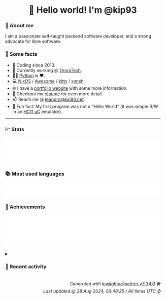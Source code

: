 <!-- README template, populated using this action:
     https://github.com/kip93/kip93/blob/main/.github/workflows/readme.yml. -->

<h1 align="center">👋 Hello world! I'm @kip93</h1> <!-- LOGIN => username -->

### 👤 About me

I am a passionate self-taught backend software developer, and a strong advocate for libre software.


### 💬 Some facts

* 📅 Coding since 2013.
* 💼 Currently working @ [OroraTech](https://ororatech.com/).
* 👨‍💻 [Python](https://github.com/search?q=user%3Akip93&l=python) is ❤️. <!-- LOGIN => username -->
* 💻 [NixOS](https://github.com/NixOS/) /
     [Awesome](https://github.com/awesomeWM/) /
     [kitty](https://github.com/kovidgoyal/kitty/) /
     [xonsh](https://github.com/xonsh/).
* 🌐 I have a [portfolio website](https://kip93.net/) with some more information.
* 📝 Checkout my [résumé](https://kip93.net/resume/) for even more detail.
* 📫 Reach me @ [leandro@kip93.net](mailto:leandro@kip93.net).
* 🎲 Fun fact: My first program was not a "Hello World" (it was simple R/W in an [HC11 µC](https://en.wikipedia.org/wiki/68HC11) emulator).


-----------------------------------------------------------------------------------------------------------------------


### 📈 Stats

![](./stats.svg)


### 📚 Most used languages <!-- by percentage, in decreasing order -->

![](./languages.svg)


### 🏅 Achievements

![](./achievements.svg)


<details> <!-- Last activity -->
<!-- Almost verbatim copy of https://github.com/lowlighter/metrics/blob/latest/source/templates/markdown/partials/activity.ejs, but restructured to be foldable. -->
<summary><h3>📰 Recent activity</h3></summary>

* #️⃣ Opened [#377 Move libnixstore to independent repo](https://github.com/nix-community/harmonia/issues/377) in [nix-community/harmonia](https://github.com/nix-community/harmonia)
  * *On 9 Aug 2024, 15:40:37*
* ➡️ Pushed 1 commit in [kip93/qmk](https://github.com/kip93/qmk) on branch `chore/update-nixpkgs`
  * [#8cc6ca0](https://github.com/kip93/qmk/commit/8cc6ca0) Fix minor typo
  * *On 2 Aug 2024, 18:54:10*
* 🔃 Opened [#24230 Update nixpkgs (2024-07-31)](https://github.com/qmk/qmk_firmware/pull/24230) in [qmk/qmk_firmware](https://github.com/qmk/qmk_firmware)
                * 3 files changed `++5 --5`
  * *On 2 Aug 2024, 17:26:42*
* ⏺️ Created new branch chore/update-nixpkgs in [kip93/qmk](https://github.com/kip93/qmk)
  * *On 2 Aug 2024, 16:54:06*
</details>


<h6 align="right"><em>
    Generated with <a href="https://github.com/lowlighter/metrics/tree/latest/">lowlighter/metrics v3.34.0</a> 🛠️<br> <!-- VERSION => MAJOR.minor.patch -->
    Last updated @ 28 Aug 2024, 06:48:25 / All times UTC ⌚ <!-- meta.generated => DD/MM/YYYY, hh:mm -->
</em></h6>
